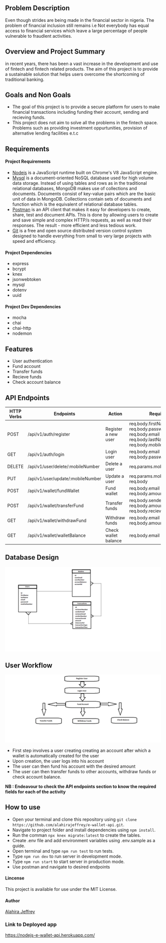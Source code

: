 ## Problem Description
Even though strides are being made in the financial sector in nigeria. The problem of financial inclusion still remains i.e Not everybody has equal access to financial services which leave a large percentage of people vulnerable to fraudlent activities. 

## Overview and Project Summary
in recent years, there has been a vast increase in the development and use of fintech and fintech related products. The aim of this project is to provide a sustainable solution that helps users overcome the shortcoming of traditional banking.

## Goals and Non Goals
- The goal of this project is to provide a secure platform for users to make financial transactions including funding their account, sending and recieving funds.
- This project does not aim to solve all the problems in the fintech space. Problems such as providing investment oppurtunities, provision of alternative lending facilities e.t.c  

## Requirements
#### Project Requirements
- [Nodejs](https://nodejs.org/en/) is a JavaScript runtime built on Chrome's V8 JavaScript engine.
- [Mysql](https://www.mongodb.com/try/download/community) is a document-oriented NoSQL database used for high volume data storage. Instead of using tables and rows as in the traditional relational databases, MongoDB makes use of collections and documents. Documents consist of key-value pairs which are the basic unit of data in MongoDB. Collections contain sets of documents and function which is the equivalent of relational database tables. 
- [Postman](https://www.postman.com/downloads/) is an API client that makes it easy for developers to create, share, test and document APIs. This is done by allowing users to create and save simple and complex HTTP/s requests, as well as read their responses. The result - more efficient and less tedious work.
- [Git](https://git-scm.com/) is a free and open source distributed version control system designed to handle everything from small to very large projects with speed and efficiency.

#### Project Dependencies
- express
- bcrypt
- knex
- jsonwebtoken
- mysql
- dotenv
- uuid

#### Project Dev Dependencies
- mocha
- chai 
- chai-http
- nodemon

## Features
- User authentication
- Fund account
- Transfer funds
- Recieve funds
- Check account balance

## API Endpoints
| HTTP Verbs | Endpoints | Action | Required |
| --- | --- | --- | --- |
| POST | /api/v1/auth/register | Register a new user | req.body.firstName <br> req.body.password <br> req.body.email <br> req.body.lastName <br> req.body.mobileNumber |
| GET | /api/v1/auth/login | Login user |  req.body.email <br> req.body.password|
| DELETE | /api/v1/user/delete/:mobileNumber | Delete a user |  req.params.mobileNumber|
| PUT | /api/v1/user/update/:mobileNumber | Update a user |  req.params.mobileNumber <br> req.body|
| POST | /api/v1/wallet/fundWallet | Fund wallet  | req.body.email <br> req.body.amountToFund |
| POST | /api/v1/wallet/transferFund | Transfer funds  | req.body.senderEmail <br> req.body.amountToTransfer <br> req.body.recieverEmail |
| GET | /api/v1/wallet/withdrawFund | Withdraw funds  | req.body.email <br> req.body.amountToWithdraw |
| GET | /api/v1/wallet/walletBalance | Check wallet balance  | req.body.email |

## Database Design
![alt text](assets/e-wallet-api-database-design.png)

## User Workflow
![alt text](assets/user-workflow.png)

- First step involves a user creating creating an account after which a wallet is automatically created for the user
- Upon creation, the user logs into his account
- The user can then fund his account with the desired amount
- The user can then transfer funds to other accounts, withdraw funds or check account balance.

**NB : Endeavour to check the API endpoints section to know the required fields for each of the activity**    

## How to use
- Open your terminal and clone this repository using `git clone https://github.com/alahirajeffrey/e-wallet-api.git`.
- Navigate to project folder and install dependencies using `npm install`.
- Run the comman `npx knex migrate:latest` to create the tables. 
- Create .env file and add environment variables using .env.sample as a guide.
- Open terminal and type `npm run test` to run tests.
- Type `npm run dev` to run server in development mode.
- Type `npm run start` to start server in production mode. 
- Use postman and navigate to desired endpoints 

#### Lincense
This project is available for use under the MIT License.

#### Author
[Alahira Jeffrey]((https://github.com/alahirajeffrey))

### Link to Deployed app
https://nodejs-e-wallet-api.herokuapp.com/
